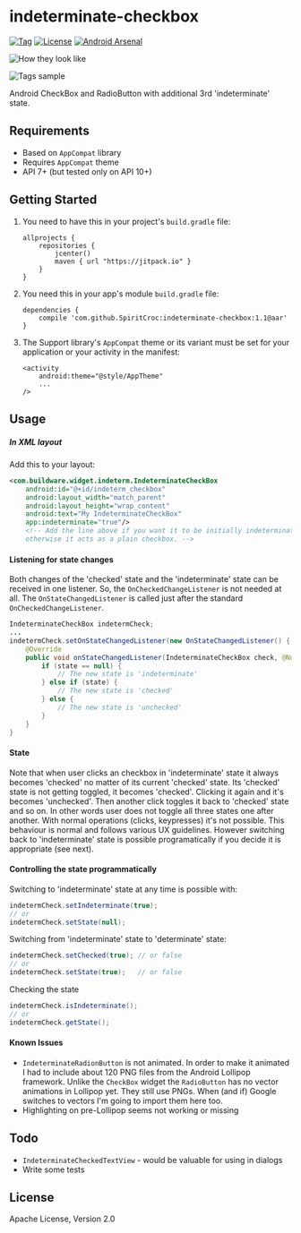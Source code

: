 # indeterminate-checkbox
[![Tag](https://img.shields.io/github/tag/SpiritCroc/indeterminate-checkbox.svg?label=JitPack)](https://jitpack.io/#SpiritCroc/indeterminate-checkbox) [![License](https://img.shields.io/:license-apache_2.0-green.svg)](https://raw.githubusercontent.com/SpiritCroc/indeterminate-checkbox/master/LICENSE) [![Android Arsenal](https://img.shields.io/badge/Android%20Arsenal-indeterminate--checkbox-green.svg?style=true)](https://android-arsenal.com/details/1/3224)


![How they look like](https://raw.githubusercontent.com/SpiritCroc/indeterminate-checkbox/master/art/screenshot1.png)

![Tags sample](https://raw.githubusercontent.com/SpiritCroc/indeterminate-checkbox/master/art/3-state%20checkboxes.png)

Android CheckBox and RadioButton with additional 3rd 'indeterminate' state.

## Requirements
  - Based on `AppCompat` library
  - Requires `AppCompat` theme
  - API 7+ (but tested only on API 10+)

## Getting Started

1. You need to have this in your project's `build.gradle` file:

    ```Gradle
    allprojects {
        repositories {
            jcenter()
            maven { url "https://jitpack.io" }
        }
    }
    ```
2. You need this in your app's module `build.gradle` file:
    ```Gradle
    dependencies {
        compile 'com.github.SpiritCroc:indeterminate-checkbox:1.1@aar'
    }
    ```

3. The Support library's `AppCompat` theme or its variant must be set for your application or your activity in the manifest:
    ```Manifest
    <activity
        android:theme="@style/AppTheme"
        ...
    />
    ```
    
## Usage

##### In XML layout
Add this to your layout:
```XML
<com.buildware.widget.indeterm.IndeterminateCheckBox
    android:id="@+id/indeterm_checkbox"
    android:layout_width="match_parent"
    android:layout_height="wrap_content"
    android:text="My IndeterminateCheckBox"
    app:indeterminate="true"/>  
    <!-- Add the line above if you want it to be initially indeterminate, 
    otherwise it acts as a plain checkbox. -->
```


#### Listening for state changes

Both changes of the 'checked' state and the 'indeterminate' state can be received in one listener. So, the `OnCheckedChangeListener` is not needed at all. The `OnStateChangedListener` is called just after the standard `OnCheckedChangeListener`.
```Java
IndeterminateCheckBox indetermCheck;
...
indetermCheck.setOnStateChangedListener(new OnStateChangedListener() {
    @Override
    public void onStateChangedListener(IndeterminateCheckBox check, @Nullable Boolean state) {
        if (state == null) {
            // The new state is 'indeterminate'
        } else if (state) {
            // The new state is 'checked'
        } else {
            // The new state is 'unchecked'
        }
    }
}
```

#### State
Note that when user clicks an checkbox in 'indeterminate' state it always becomes 'checked' no matter of its current 'checked' state. Its 'checked' state is not getting toggled, it becomes 'checked'. Clicking it again and it's becomes 'unchecked'. Then another click toggles it back to 'checked' state and so on. In other words user does not toggle all three states one after another. With normal operations (clicks, keypresses) it's not possible. This behaviour is normal and follows various UX guidelines. However switching back to 'indeterminate' state is possible programatically if you decide it is appropriate (see next).

#### Controlling the state programmatically

Switching to 'indeterminate' state at any time is possible with:
```Java
indetermCheck.setIndeterminate(true);
// or 
indetermCheck.setState(null);
```

Switching from 'indeterminate' state to 'determinate' state:
```Java
indetermCheck.setChecked(true); // or false
// or
indetermCheck.setState(true);   // or false
```

Checking the state
```Java
indetermCheck.isIndeterminate();
// or 
indetermCheck.getState();
```

#### Known Issues 
- `IndeterminateRadionButton` is not animated. In order to make it animated I had to include about 120 PNG files from the
Android Lollipop framework. Unlike the `CheckBox` widget the `RadioButton` has no vector animations in Lollipop yet. They still use PNGs. When (and if) Google switches to vectors I'm going to import them here too.
- Highlighting on pre-Lollipop seems not working or missing



## Todo

 - `IndeterminateCheckedTextView` - would be valuable for using in dialogs
 - Write some tests

## License
Apache License, Version 2.0
